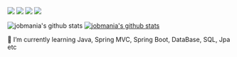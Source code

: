 
  <a href="[velog.io/@jobmania]" target="_blank"><img src="https://img.shields.io/badge/Java-blue?style=flat-square&logo=JAVA&logoColor=white"/></a>
 <a href="[velog.io/@jobmania]" target="_blank"> <img src="https://img.shields.io/badge/Spring-green?style=flat-square&logo=Spring&logoColor=white"/></a>
 <a href="[velog.io/@jobmania]" target="_blank"> <img src="https://img.shields.io/badge/MySql-informational?style=flat-square&logo=MySql&logoColor=white"/></a>
 <a href="[velog.io/@jobmania]" target="_blank"> <img src="https://img.shields.io/badge/SpringBoot-green?style=flat-square&logo=SpringBoot&logoColor=white"/></a>

![jobmania's github stats](https://github-readme-stats.vercel.app/api?username=jobmania&show_icons=true)
[![jobmania's github stats](https://github-readme-stats.vercel.app/api/top-langs/?username=jobmania&show_icons=true&hide_border=true&title_color=004386&icon_color=004386&layout=compact)](https://github.com/jobmania)


🌱 I’m currently learning Java, Spring MVC, Spring Boot, DataBase, SQL, Jpa etc
